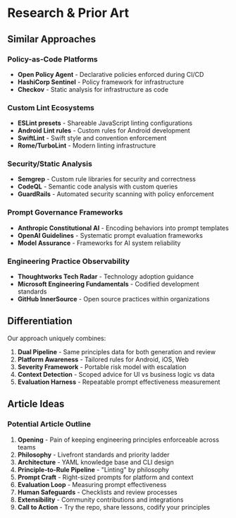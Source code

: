 # Research & Prior Art

## Similar Approaches

### Policy-as-Code Platforms

- **Open Policy Agent** - Declarative policies enforced during CI/CD
- **HashiCorp Sentinel** - Policy framework for infrastructure
- **Checkov** - Static analysis for infrastructure as code

### Custom Lint Ecosystems

- **ESLint presets** - Shareable JavaScript linting configurations
- **Android Lint rules** - Custom rules for Android development
- **SwiftLint** - Swift style and convention enforcement
- **Rome/TurboLint** - Modern linting infrastructure

### Security/Static Analysis

- **Semgrep** - Custom rule libraries for security and correctness
- **CodeQL** - Semantic code analysis with custom queries
- **GuardRails** - Automated security scanning with policy enforcement

### Prompt Governance Frameworks

- **Anthropic Constitutional AI** - Encoding behaviors into prompt templates
- **OpenAI Guidelines** - Systematic prompt evaluation frameworks
- **Model Assurance** - Frameworks for AI system reliability

### Engineering Practice Observability

- **Thoughtworks Tech Radar** - Technology adoption guidance
- **Microsoft Engineering Fundamentals** - Codified development standards
- **GitHub InnerSource** - Open source practices within organizations

## Differentiation

Our approach uniquely combines:

1. **Dual Pipeline** - Same principles data for both generation and review
2. **Platform Awareness** - Tailored rules for Android, iOS, Web
3. **Severity Framework** - Portable risk model with escalation
4. **Context Detection** - Scoped advice for UI vs business logic vs data
5. **Evaluation Harness** - Repeatable prompt effectiveness measurement

## Article Ideas

### Potential Article Outline

1. **Opening** - Pain of keeping engineering principles enforceable across teams
2. **Philosophy** - Livefront standards and priority ladder
3. **Architecture** - YAML knowledge base and CLI design
4. **Principle-to-Rule Pipeline** - "Linting" by philosophy
5. **Prompt Craft** - Right-sized prompts for platform and context
6. **Evaluation Loop** - Measuring prompt effectiveness
7. **Human Safeguards** - Checklists and review processes
8. **Extensibility** - Community contributions and integrations
9. **Call to Action** - Try the repo, share lessons, codify your principles
